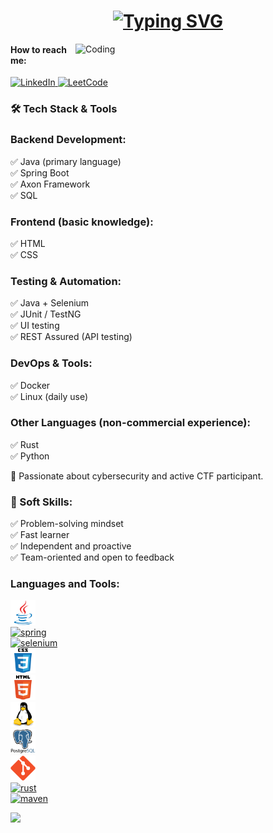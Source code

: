 <h1 align="center">
  <a href="https://git.io/typing-svg">
    <img src="https://readme-typing-svg.herokuapp.com?font=Fira+Code&pause=1000&color=4700F7&background=6566D400&width=670&lines=Hi+there%2C+I'm+Java+developer+and+software+tester.+" alt="Typing SVG">
  </a>
</h1>

<img align="right" alt="Coding" width="400" src="https://expertnov.ru/800/600/http/c.tenor.com/X8854xxuQ_EAAAAd/destroy-code-mad.gif">

<h4>How to reach me:</h4>

<p align="left">
  <a href="https://www.linkedin.com/in/aliaksandr-makaranka" target="blank">
    <img src="https://raw.githubusercontent.com/rahuldkjain/github-profile-readme-generator/master/src/images/icons/Social/linked-in-alt.svg" alt="LinkedIn" height="30" width="40" />
  </a>
  <a href="https://leetcode.com/aliaksandrmakaranka/" target="blank">
    <img src="https://raw.githubusercontent.com/rahuldkjain/github-profile-readme-generator/master/src/images/icons/Social/leet-code.svg" alt="LeetCode" height="30" width="40" />
  </a>
</p>

### 🛠 Tech Stack & Tools

### Backend Development:  
✅ Java (primary language)  
✅ Spring Boot  
✅ Axon Framework  
✅ SQL  

### Frontend (basic knowledge):  
✅ HTML  
✅ CSS  

### Testing & Automation:  
✅ Java + Selenium  
✅ JUnit / TestNG  
✅ UI testing  
✅ REST Assured (API testing)  

### DevOps & Tools:  
✅ Docker  
✅ Linux (daily use)  

### Other Languages (non-commercial experience):  
✅ Rust  
✅ Python  

🔐 Passionate about cybersecurity and active CTF participant.  

### 🧠 Soft Skills:  
✅ Problem-solving mindset  
✅ Fast learner  
✅ Independent and proactive  
✅ Team-oriented and open to feedback

### Languages and Tools:

[<img src="https://raw.githubusercontent.com/devicons/devicon/master/icons/java/java-original.svg" alt="java" width="40" height="40"/>](https://www.java.com)  
[<img src="https://www.vectorlogo.zone/logos/springio/springio-icon.svg" alt="spring" width="40" height="40"/>](https://spring.io/)  
[<img src="https://raw.githubusercontent.com/detain/svg-logos/780f25886640cef088af994181646db2f6b1a3f8/svg/selenium-logo.svg" alt="selenium" width="40" height="40"/>](https://www.selenium.dev)  
[<img src="https://raw.githubusercontent.com/devicons/devicon/master/icons/css3/css3-original-wordmark.svg" alt="css3" width="40" height="40"/>](https://www.w3schools.com/css/)  
[<img src="https://raw.githubusercontent.com/devicons/devicon/master/icons/html5/html5-original-wordmark.svg" alt="html5" width="40" height="40"/>](https://www.w3.org/html/)  
[<img src="https://raw.githubusercontent.com/devicons/devicon/master/icons/linux/linux-original.svg" alt="linux" width="40" height="40"/>](https://www.linux.org/)  
[<img src="https://raw.githubusercontent.com/devicons/devicon/master/icons/postgresql/postgresql-original-wordmark.svg" alt="postgresql" width="40" height="40"/>](https://www.postgresql.org)  
[<img src="https://raw.githubusercontent.com/devicons/devicon/master/icons/git/git-original.svg" alt="git" width="40" height="40"/>](https://git-scm.com/)  
[<img src="https://raw.githubusercontent.com/devicons/devicon/master/icons/rust/rust-plain-wordmark.svg" alt="rust" width="40" height="40"/>](https://www.rust-lang.org/)  
[<img src="https://github.com/gilbarbara/logos/blob/main/logos/maven.svg" alt="maven" width="40" height="40"/>](https://maven.apache.org/)

![](https://komarev.com/ghpvc/?username=AliaksandrMakaranka)
